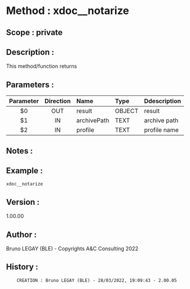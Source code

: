 ﻿# **Method :** xdoc__notarize## **Scope :** private## **Description :** This method/function returns## **Parameters :** | Parameter | Direction | Name | Type | Ddescription | |:----:|:----:|:----|:----|:----| | $0 | OUT | result | OBJECT | result | | $1 | IN | archivePath | TEXT | archive path | | $2 | IN | profile | TEXT | profile name | ## **Notes :** ## **Example :** ```xdoc__notarize```## **Version :** 1.00.00## **Author :** Bruno LEGAY (BLE) - Copyrights A&C Consulting 2022## **History :**          CREATION : Bruno LEGAY (BLE) - 28/03/2022, 19:09:43 - 2.00.05